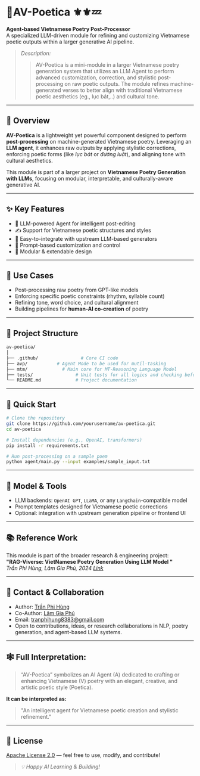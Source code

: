 # 💫AV-Poetica ⚜️⚜️💤

**Agent-based Vietnamese Poetry Post-Processor**  
A specialized LLM-driven module for refining and customizing Vietnamese poetic outputs within a larger generative AI pipeline.

> *Description:* 
>> AV-Poetica is a mini-module in a larger Vietnamese poetry generation system that utilizes an LLM Agent to perform advanced customization, correction, and stylistic post-processing on raw poetic outputs. The module refines machine-generated verses to better align with traditional Vietnamese poetic aesthetics (eg., lục bát,..) and cultural tone.
---

## 🔎 Overview

**AV-Poetica** is a lightweight yet powerful component designed to perform **post-processing** on machine-generated Vietnamese poetry. Leveraging an **LLM agent**, it enhances raw outputs by applying stylistic corrections, enforcing poetic forms (like *lục bát* or *đường luật*), and aligning tone with cultural aesthetics.

This module is part of a larger project on **Vietnamese Poetry Generation with LLMs**, focusing on modular, interpretable, and culturally-aware generative AI.

---

## ✨ Key Features

- 🤖 LLM-powered Agent for intelligent post-editing
- ✍️ Support for Vietnamese poetic structures and styles
- 🧹 Easy-to-integrate with upstream LLM-based generators
- 🧠 Prompt-based customization and control
- 🔄 Modular & extendable design

---

## 📌 Use Cases

- Post-processing raw poetry from GPT-like models  
- Enforcing specific poetic constraints (rhythm, syllable count)  
- Refining tone, word choice, and cultural alignment  
- Building pipelines for **human-AI co-creation** of poetry  

---

## 🔧 Project Structure

```bash
av-poetica/
│
├── .github/                # Core CI code 
├── avp/           # Agent Mode to be used for mutil-tasking
├── mtm/             # Main core for MT-Reasoning Language Model
├── tests/                # Unit tests for all logics and checking before hanlding any errors
└── README.md             # Project documentation
```

---

## 🚀 Quick Start

```bash
# Clone the repository
git clone https://github.com/yourusername/av-poetica.git
cd av-poetica

# Install dependencies (e.g., OpenAI, transformers)
pip install -r requirements.txt

# Run post-processing on a sample poem
python agent/main.py --input examples/sample_input.txt
```

---

## 🧠 Model & Tools

- LLM backends: `OpenAI GPT`, `LLaMA`, or any `LangChain`-compatible model  
- Prompt templates designed for Vietnamese poetic corrections  
- Optional: integration with upstream generation pipeline or frontend UI  

---

## 📚 Reference Work

This module is part of the broader research & engineering project:  
**"RAG-Viverse: VietNamese Poetry Generation Using LLM Model "**  
*Trần Phi Hùng, Lâm Gia Phú, 2024 [Link](https://github.com/tph-kds)*

---

## 📩 Contact & Collaboration

- Author: [Trần Phi Hùng](https://github.com/tph-kds)
- Co-Author: [Lâm Gia Phú]()
- Email: tranphihung8383@gmail.com
- Open to contributions, ideas, or research collaborations in NLP, poetry generation, and agent-based LLM systems.

---

## 🕸️ Full Interpretation:
>“AV-Poetica” symbolizes an AI Agent (A) dedicated to crafting or enhancing Vietnamese (V) poetry with an elegant, creative, and artistic poetic style (Poetica).

**It can be interpreted as:**

> "An intelligent agent for Vietnamese poetic creation and stylistic refinement."

---

## 📄 License

[Apache License 2.0](https://github.com/tph-kds/AVPoetica/LICENSE) — feel free to use, modify, and contribute!

> *💡 Happy AI Learning & Building!*
